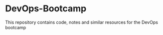# DevOps-Bootcamp
This repository contains code, notes and similar resources for the DevOps bootcamp
